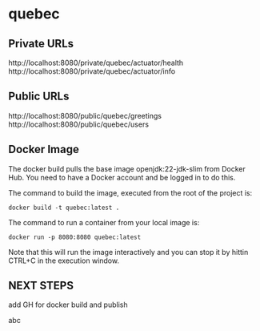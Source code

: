# quebec

## Private URLs

http://localhost:8080/private/quebec/actuator/health   
http://localhost:8080/private/quebec/actuator/info  


## Public URLs

http://localhost:8080/public/quebec/greetings   
http://localhost:8080/public/quebec/users

## Docker Image

The docker build pulls the base image openjdk:22-jdk-slim from Docker Hub. You need to have a Docker account and be logged in to do this.

The command to build the image, executed from the root of the project is:

`docker build -t quebec:latest .`

The command to run a container from your local image is:

`docker run -p 8080:8080 quebec:latest`

Note that this will run the image interactively and you can stop it by hittin CTRL+C in the execution window.


## NEXT STEPS

add GH for docker build and publish

abc